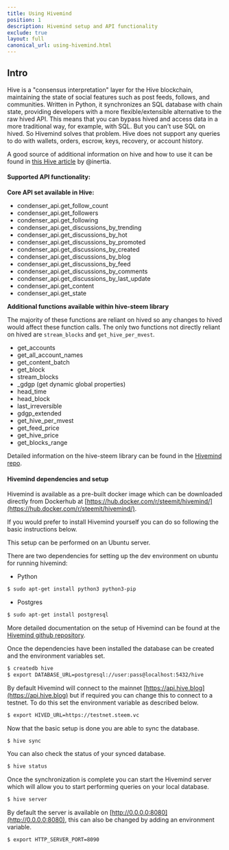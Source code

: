 ```yaml
---
title: Using Hivemind
position: 1
description: Hivemind setup and API functionality
exclude: true
layout: full
canonical_url: using-hivemind.html
---
```


## Intro

Hive is a "consensus interpretation" layer for the Hive blockchain, maintaining the state of social features such as post feeds, follows, and communities. Written in Python, it synchronizes an SQL database with chain state, providing developers with a more flexible/extensible alternative to the raw hived API. This means that you can bypass hived and access data in a more traditional way, for example, with SQL. But you can't use SQL on hived. So Hivemind solves that problem. Hive does not support any queries to do with wallets, orders, escrow, keys, recovery, or account history.

A good source of additional information on hive and how to use it can be found in [this Hive article](https://hive.blog/hivemind/@inertia/hivemind-queries) by @inertia.

#### Supported API functionality:

**Core API set available in Hive:**

*   condenser_api.get_follow_count
*   condenser_api.get_followers
*   condenser_api.get_following
*   condenser_api.get_discussions_by_trending
*   condenser_api.get_discussions_by_hot
*   condenser_api.get_discussions_by_promoted
*   condenser_api.get_discussions_by_created
*   condenser_api.get_discussions_by_blog
*   condenser_api.get_discussions_by_feed
*   condenser_api.get_discussions_by_comments
*   condenser_api.get_discussions_by_last_update
*   condenser_api.get_content
*   condenser_api.get_state

**Additional functions available within hive-steem library**

The majority of these functions are reliant on hived so any changes to hived would affect these function calls. The only two functions not directly reliant on hived are `stream_blocks` and `get_hive_per_mvest`.

*   get_accounts
*   get_all_account_names
*   get_content_batch
*   get_block
*   stream_blocks
*   \_gdgp (get dynamic global properties)
*   head_time
*   head_block
*   last_irreversible
*   gdgp_extended
*   get_hive_per_mvest
*   get_feed_price
*   get_hive_price
*   get_blocks_range

Detailed information on the hive-steem library can be found in the [Hivemind repo](https://github.com/steemit/hivemind/blob/master/hive/steem/client.py).

#### Hivemind dependencies and setup

Hivemind is available as a pre-built docker image which can be downloaded directly from Dockerhub at [https://hub.docker.com/r/steemit/hivemind/](https://hub.docker.com/r/steemit/hivemind/).

If you would prefer to install Hivemind yourself you can do so following the basic instructions below.

This setup can be performed on an Ubuntu server.

There are two dependencies for setting up the dev environment on ubuntu for running hivemind:

*   Python

```bash
$ sudo apt-get install python3 python3-pip
```

*   Postgres

```bash
$ sudo apt-get install postgresql
```

More detailed documentation on the setup of Hivemind can be found at the [Hivemind github repository](https://github.com/steemit/hivemind).

Once the dependencies have been installed the database can be created and the environment variables set.

```bash
$ createdb hive
$ export DATABASE_URL=postgresql://user:pass@localhost:5432/hive
```

By default Hivemind will connect to the mainnet [https://api.hive.blog](https://api.hive.blog) but if required you can change this to connect to a testnet. To do this set the environment variable as described below.

```bash
$ export HIVED_URL=https://testnet.steem.vc
```

Now that the basic setup is done you are able to sync the database.

```bash
$ hive sync
```

You can also check the status of your synced database.

```bash
$ hive status
```

Once the synchronization is complete you can start the Hivemind server which will allow you to start performing queries on your local database.

```bash
$ hive server
```

By default the server is available on [http://0.0.0.0:8080](http://0.0.0.0:8080), this can also be changed by adding an environment variable.

```bash
$ export HTTP_SERVER_PORT=8090
```
